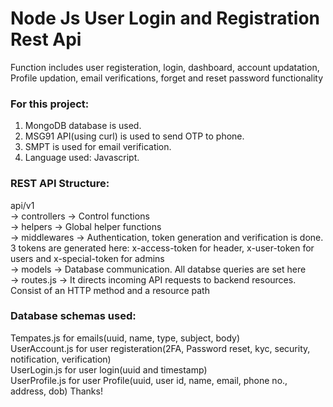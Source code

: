 # Node Js User Login and Registration Rest Api 
Function includes user registeration, login, dashboard, account updatation, Profile updation, email verifications, forget and reset password functionality

### For this project:
1. MongoDB database is used. 
2. MSG91 API(using curl) is used to send OTP to phone.
3. SMPT is used for email verification.
4. Language used: Javascript.

### REST API Structure:
api/v1 <br />
          -> controllers -> Control functions <br />
          -> helpers -> Global helper functions <br />
          -> middlewares -> Authentication, token generation and verification is done. 3 tokens are generated here: x-access-token for header, x-user-token for users and x-special-token for admins <br />
          -> models -> Database communication. All databse queries are set here <br />
          -> routes.js -> It directs incoming API requests to backend resources. Consist of an HTTP method and a resource path <br />

### Database schemas used:
Tempates.js for emails(uuid, name, type, subject, body) <br />
UserAccount.js for user registeration(2FA, Password reset, kyc, security, notification, verification) <br />
UserLogin.js for user login(uuid and timestamp) <br />
UserProfile.js for user Profile(uuid, user id, name, email, phone no., address, dob)
Thanks!
